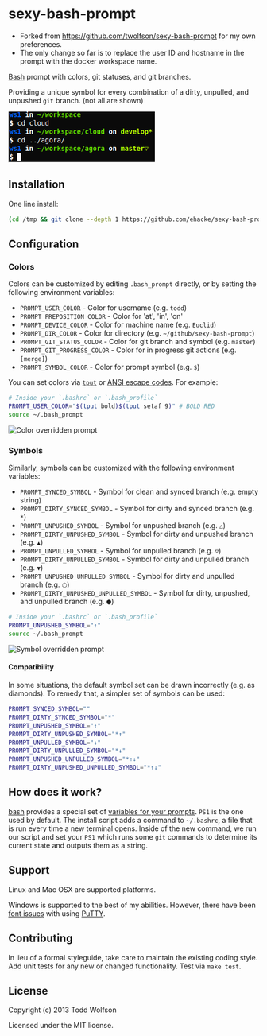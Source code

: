 # sexy-bash-prompt 

- Forked from https://github.com/twolfson/sexy-bash-prompt for my own preferences. 
- The only change so far is to replace the user ID and hostname in the prompt with the docker workspace name.

[Bash][bash] prompt with colors, git statuses, and git branches.

Providing a unique symbol for every combination of a dirty, unpulled, and unpushed `git` branch. (not all are shown)

![sexy-bash-prompt screenshot][screenshot]

[screenshot]: screenshot.png

## Installation
One line install:

```bash
(cd /tmp && git clone --depth 1 https://github.com/ehacke/sexy-bash-prompt && cd sexy-bash-prompt && make install) && source ~/.bashrc
```

## Configuration
### Colors
Colors can be customized by editing `.bash_prompt` directly, or by setting the following environment variables:

- `PROMPT_USER_COLOR` - Color for username (e.g. `todd`)
- `PROMPT_PREPOSITION_COLOR` - Color for 'at', 'in', 'on'
- `PROMPT_DEVICE_COLOR` - Color for machine name (e.g. `Euclid`)
- `PROMPT_DIR_COLOR` - Color for directory (e.g. `~/github/sexy-bash-prompt`)
- `PROMPT_GIT_STATUS_COLOR` - Color for git branch and symbol (e.g. `master`)
- `PROMPT_GIT_PROGRESS_COLOR` - Color for in progress git actions (e.g. `[merge]`)
- `PROMPT_SYMBOL_COLOR` - Color for prompt symbol (e.g. `$`)

You can set colors via [`tput`][] or [ANSI escape codes][]. For example:

[`tput`]: http://en.wikipedia.org/wiki/Tput
[ANSI escape codes]: http://en.wikipedia.org/wiki/ANSI_escape_code

```bash
# Inside your `.bashrc` or `.bash_profile`
PROMPT_USER_COLOR="$(tput bold)$(tput setaf 9)" # BOLD RED
source ~/.bash_prompt
```

![Color overridden prompt](docs/color_override.png)

### Symbols
Similarly, symbols can be customized with the following environment variables:

- `PROMPT_SYNCED_SYMBOL` - Symbol for clean and synced branch (e.g. empty string)
- `PROMPT_DIRTY_SYNCED_SYMBOL` - Symbol for dirty and synced branch (e.g. `*`)
- `PROMPT_UNPUSHED_SYMBOL` - Symbol for unpushed branch (e.g. `△`)
- `PROMPT_DIRTY_UNPUSHED_SYMBOL` - Symbol for dirty and unpushed branch (e.g. `▲`)
- `PROMPT_UNPULLED_SYMBOL` - Symbol for unpulled branch (e.g. `▽`)
- `PROMPT_DIRTY_UNPULLED_SYMBOL` - Symbol for dirty and unpulled branch (e.g. `▼`)
- `PROMPT_UNPUSHED_UNPULLED_SYMBOL` - Symbol for dirty and unpulled branch (e.g. `⬡`)
- `PROMPT_DIRTY_UNPUSHED_UNPULLED_SYMBOL` - Symbol for dirty, unpushed, and unpulled branch (e.g. `⬢`)

```bash
# Inside your `.bashrc` or `.bash_profile`
PROMPT_UNPUSHED_SYMBOL="↑"
source ~/.bash_prompt
```

![Symbol overridden prompt](docs/symbol_override.png)

#### Compatibility
In some situations, the default symbol set can be drawn incorrectly (e.g. as diamonds). To remedy that, a simpler set of symbols can be used:

```bash
PROMPT_SYNCED_SYMBOL=""
PROMPT_DIRTY_SYNCED_SYMBOL="*"
PROMPT_UNPUSHED_SYMBOL="↑"
PROMPT_DIRTY_UNPUSHED_SYMBOL="*↑"
PROMPT_UNPULLED_SYMBOL="↓"
PROMPT_DIRTY_UNPULLED_SYMBOL="*↓"
PROMPT_UNPUSHED_UNPULLED_SYMBOL="*↑↓"
PROMPT_DIRTY_UNPUSHED_UNPULLED_SYMBOL="*↑↓"
```

## How does it work?
[bash][bash] provides a special set of [variables for your prompts][ps-vars]. `PS1` is the one used by default. The install script adds a command to `~/.bashrc`, a file that is run every time a new terminal opens. Inside of the new command, we run our script and set your `PS1` which runs some `git` commands to determine its current state and outputs them as a string.

[bash]: https://en.wikipedia.org/wiki/Bash_%28Unix_shell%29
[ps-vars]: http://www.gnu.org/software/bash/manual/bashref.html#index-PS1

## Support
Linux and Mac OSX are supported platforms.

Windows is supported to the best of my abilities. However, there have been [font issues][putty-issue] with using [PuTTY][].

[PuTTY]: http://www.chiark.greenend.org.uk/~sgtatham/putty/download.html
[putty-issue]: https://github.com/twolfson/sexy-bash-prompt/issues/7

## Contributing
In lieu of a formal styleguide, take care to maintain the existing coding style. Add unit tests for any new or changed functionality. Test via `make test`.

## License
Copyright (c) 2013 Todd Wolfson

Licensed under the MIT license.
